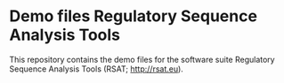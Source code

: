# Demo files Regulatory Sequence Analysis Tools

This repository contains the demo files for the software suite Regulatory Sequence Analysis Tools (RSAT; <http://rsat.eu>).
